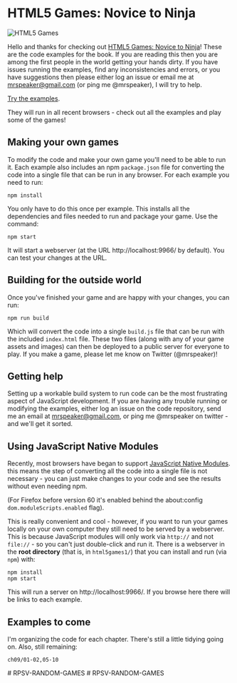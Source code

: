 # HTML5 Games: Novice to Ninja

![HTML5 Games](https://user-images.githubusercontent.com/129330/36218826-9cdf69a0-1183-11e8-9822-a92fdc6cd9ac.png)

Hello and thanks for checking out [HTML5 Games: Novice to Ninja](https://www.sitepoint.com/premium/books/html5games1)! These are the code examples for the book. If you are reading this then you are among the first people in the world getting your hands dirty. If you have issues running the examples, find any inconsistencies and errors, or you have suggestions then please either log an issue or email me at mrspeaker@gmail.com (or ping me @mrspeaker), I will try to help.

[Try the examples](https://spbooks.github.io/html5games1/).

They will run in all recent browsers - check out all the examples and play some of the games!

## Making your own games

To modify the code and make your own game you'll need to be able to run it. Each example also includes an npm `package.json` file for converting the code into a single file that can be run in any browser. For each example you need to run:

`npm install`

You only have to do this once per example. This installs all the dependencies and files needed to run and package your game. Use the command:

`npm start`

It will start a webserver (at the URL http://localhost:9966/ by default). You can test your changes at the URL.

## Building for the outside world

Once you've finished your game and are happy with your changes, you can run:

`npm run build`

Which will convert the code into a single `build.js` file that can be run with the included `index.html` file. These two files (along with any of your game assets and images) can then be deployed to a public server for everyone to play. If you make a game, please let me know on Twitter (@mrspeaker)!

## Getting help

Setting up a workable build system to run code can be the most frustrating aspect of JavaScript development. If you are having any trouble running or modifying the examples, either log an issue on the code repository, send me an email at mrspeaker@gmail.com, or ping me @mrspeaker on twitter - and we'll get it sorted.

## Using JavaScript Native Modules

Recently, most browsers have began to support [JavaScript Native Modules](). this means the step of converting all the code into a single file is not necessary - you can just make changes to your code and see the results without even needing npm.

(For Firefox before version 60 it's enabled behind the about:config `dom.moduleScripts.enabled` flag).

This is really convenient and cool - however, if you want to run your games locally on your own computer they still need to be served by a webserver. This is because JavaScript modules will only work via `http://` and not `file://` - so you can't just double-click and run it. There is a webserver in the **root directory** (that is, in `html5games1/`) that you can install and run (via `npm`) with:

```
npm install
npm start
```

This will run a server on http://localhost:9966/. If you browse here there will be links to each example.

## Examples to come

I'm organizing the code for each chapter. There's still a little tidying going on. Also, still remaining:

```
ch09/01-02,05-10
```
#   R P S V - R A N D O M - G A M E S  
 #   R P S V - R A N D O M - G A M E S  
 